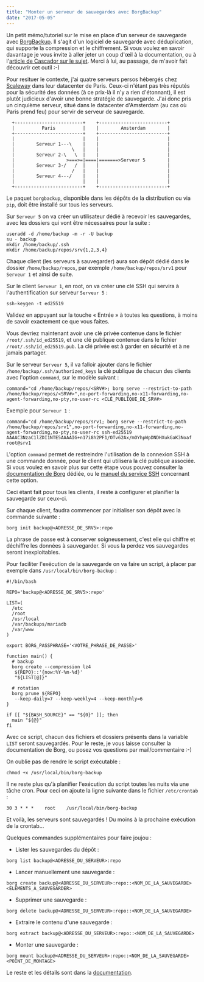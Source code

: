 ```yaml
---
title: "Monter un serveur de sauvegardes avec BorgBackup"
date: "2017-05-05"
---
```


Un petit mémo/tutoriel sur le mise en place d'un serveur de sauvegarde avec [BorgBackup](https://borgbackup.readthedocs.io/). Il s'agit d'un logiciel de sauvegarde avec déduplication, qui supporte la compression et le chiffrement. Si vous voulez en savoir davantage je vous invite à aller jeter un coup d'œil à la documentation, ou à l'[article de Cascador sur le sujet](https://www.bloglibre.net/2016/08/21/borgbackup-borg-pour-les-intimes/). Merci à lui, au passage, de m'avoir fait découvrir cet outil :-)

Pour resituer le contexte, j'ai quatre serveurs persos hébergés chez [Scaleway](https://www.scaleway.com/) dans leur datacenter de Paris. Ceux-ci n'étant pas très réputés pour la sécurité des données (à ce prix-là il n'y a rien d'étonnant), il est plutôt judicieux d'avoir une bonne stratégie de sauvegarde. J'ai donc pris un cinquième serveur, situé dans le datacenter d'Amsterdam (au cas où Paris prend feu) pour servir de serveur de sauvegarde.

```
  +-------------------------+    +-------------------------+
  |          Paris          |    |        Amsterdam        |
  +-------------------------+    +-------------------------+
  |                         |    |                         |
  |        Serveur 1---\    |    |                         |
  |                     \   |    |                         |
  |        Serveur 2-\   \  |    |                         |
  |                   >===>=|====|=======>Serveur 5        |
  |        Serveur 3-/   /  |    |                         |
  |                     /   |    |                         |
  |        Serveur 4---/    |    |                         |
  |                         |    |                         |
  +-------------------------+    +-------------------------+
```

Le paquet `borgbackup`, disponible dans les dépôts de la distribution ou via `pip`, doit être installé sur tous les serveurs.

Sur `Serveur 5` on va créer un utilisateur dédié à recevoir les sauvegardes, avec les dossiers qui vont être nécessaires pour la suite :

```
useradd -d /home/backup -m -r -U backup
su - backup
mkdir /home/backup/.ssh
mkdir /home/backup/repos/srv{1,2,3,4}
```

Chaque client (les serveurs à sauvegarder) aura son dépôt dédié dans le dossier `/home/backup/repos`, par exemple `/home/backup/repos/srv1` pour `Serveur 1` et ainsi de suite.

Sur le client `Serveur 1`, en root, on va créer une clé SSH qui servira à l'authentification sur serveur `Serveur 5` :

```
ssh-keygen -t ed25519
```

Validez en appuyant sur la touche « Entrée » à toutes les questions, à moins de savoir exactement ce que vous faites.

Vous devriez maintenant avoir une clé privée contenue dans le fichier `/root/.ssh/id_ed25519`, et une clé publique contenue dans le fichier `/root/.ssh/id_ed25519.pub`. La clé privée est à garder en sécurité et à ne jamais partager.

Sur le serveur `Serveur 5`, il va falloir ajouter dans le fichier `/home/backup/.ssh/authorized_keys` la clé publique de chacun des clients avec l'option `command`, sur le modèle suivant :

```
command="cd /home/backup/repos/<SRV#>; borg serve --restrict-to-path /home/backup/repos/<SRV#>",no-port-forwarding,no-x11-forwarding,no-agent-forwarding,no-pty,no-user-rc <CLÉ_PUBLIQUE_DE_SRV#>
```

Exemple pour `Serveur 1` :

```
command="cd /home/backup/repos/srv1; borg serve --restrict-to-path /home/backup/repos/srv1",no-port-forwarding,no-x11-forwarding,no-agent-forwarding,no-pty,no-user-rc ssh-ed25519 AAAAC3NzaC1lZDI1NTE5AAAAIG+n17i8h2PF1/OTv62Ax/mOYhpWpDNDHXukGaK3Noaf root@srv1
```

L'option `command` permet de restreindre l'utilisation de la connexion SSH à une commande donnée, pour le client qui utilisera la clé publique associée. Si vous voulez en savoir plus sur cette étape vous pouvez consulter la [documentation de Borg](https://borgbackup.readthedocs.io/en/stable/deployment.html#restrictions) dédiée, ou le [manuel du service SSH](http://man.openbsd.org/sshd#command=%22command%22) concernant cette option.

Ceci étant fait pour tous les clients, il reste à configurer et planifier la sauvegarde sur ceux-ci.

Sur chaque client, faudra commencer par initialiser son dépôt avec la commande suivante :

```
borg init backup@<ADRESSE_DE_SRV5>:repo
```

La phrase de passe est à conserver soigneusement, c'est elle qui chiffre et déchiffre les données à sauvegarder. Si vous la perdez vos sauvegardes seront inexploitables.

Pour faciliter l'exécution de la sauvegarde on va faire un script, à placer par exemple dans `/usr/local/bin/borg-backup` :

```
#!/bin/bash

REPO='backup@<ADRESSE_DE_SRV5>:repo'

LIST=(
  /etc
  /root
  /usr/local
  /var/backups/mariadb
  /var/www
)

export BORG_PASSPHRASE='<VOTRE_PHRASE_DE_PASSE>'

function main() {
  # backup
  borg create --compression lz4   
   ${REPO}::'{now:%Y-%m-%d}'   
   "${LIST[@]}"

  # rotation
  borg prune ${REPO}   
   --keep-daily=7 --keep-weekly=4 --keep-monthly=6
}

if [[ "${BASH_SOURCE}" == "${0}" ]]; then
  main "${@}"
fi
```

Avec ce script, chacun des fichiers et dossiers présents dans la variable `LIST` seront sauvegardés. Pour le reste, je vous laisse consulter la documentation de Borg, ou posez vos questions par mail/commentaire :-)

On oublie pas de rendre le script exécutable :

```
chmod +x /usr/local/bin/borg-backup
```

Il ne reste plus qu'à planifier l'exécution du script toutes les nuits via une tâche cron. Pour ceci on ajoute la ligne suivante dans le fichier `/etc/crontab` :

```
30 3 * * *    root    /usr/local/bin/borg-backup
```

Et voilà, les serveurs sont sauvegardés ! Du moins à la prochaine exécution de la crontab…

Quelques commandes supplémentaires pour faire joujou :

- Lister les sauvegardes du dépôt :

```
borg list backup@<ADRESSE_DU_SERVEUR>:repo
```

- Lancer manuellement une sauvegarde :

```
borg create backup@<ADRESSE_DU_SERVEUR>:repo::<NOM_DE_LA_SAUVEGARDE> <ÉLÉMENTS_À_SAUVEGARDER>
```

- Supprimer une sauvegarde :

```
borg delete backup@<ADRESSE_DU_SERVEUR>:repo::<NOM_DE_LA_SAUVEGARDE>
```

- Extraire le contenu d'une sauvegarde :

```
borg extract backup@<ADRESSE_DU_SERVEUR>:repo::<NOM_DE_LA_SAUVEGARDE>
```

- Monter une sauvegarde :

```
borg mount backup@<ADRESSE_DU_SERVEUR>:repo::<NOM_DE_LA_SAUVEGARDE> <POINT_DE_MONTAGE>
```

Le reste et les détails sont dans la [documentation](https://borgbackup.readthedocs.io/en/stable/usage.html).
